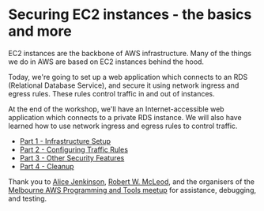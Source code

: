 # Securing EC2 instances - the basics and more

EC2 instances are the backbone of AWS infrastructure.  Many of the things we do in AWS are based on EC2 instances behind the hood.

Today, we're going to set up a web application which connects to an RDS (Relational Database Service), and secure it using network ingress and egress rules.  These rules control traffic in and out of instances.

At the end of the workshop, we'll have an Internet-accessible web application which connects to a private RDS instance.  We will also have learned how to use network ingress and egress rules to control traffic.

- [Part 1 - Infrastructure Setup](Part1/README.md)
- [Part 2 - Configuring Traffic Rules](Part2/README.md)
- [Part 3 - Other Security Features](Part3/README.md)
- [Part 4 - Cleanup](Part4/README.md)

Thank you to [Alice Jenkinson](kat.net.nz), [Robert W. McLeod](https://rob-mc.cloud), and the organisers of the [Melbourne AWS Programming and Tools meetup](https://blog.programming-tools-meetup.cloud) for assistance, debugging, and testing.
